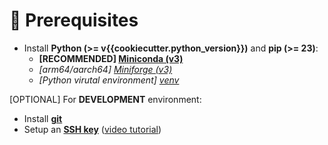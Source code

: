 # 🚧 Prerequisites

- Install **Python (>= v{{cookiecutter.python_version}})** and **pip (>= 23)**:
    - **[RECOMMENDED]  [Miniconda (v3)](https://www.anaconda.com/docs/getting-started/miniconda/install)**
    - *[arm64/aarch64]  [Miniforge (v3)](https://github.com/conda-forge/miniforge)*
    - *[Python virutal environment]  [venv](https://docs.python.org/3/library/venv.html)*

[OPTIONAL] For **DEVELOPMENT** environment:

- Install [**git**](https://git-scm.com/downloads)
- Setup an [**SSH key**](https://docs.github.com/en/github/authenticating-to-github/connecting-to-github-with-ssh) ([video tutorial](https://www.youtube.com/watch?v=snCP3c7wXw0))
